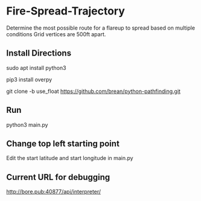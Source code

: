 # Fire-Spread-Trajectory
Determine the most possible route for a flareup to spread based on multiple conditions
Grid vertices are 500ft apart.
## Install Directions
sudo apt install python3

pip3 install overpy

git clone -b use_float https://github.com/brean/python-pathfinding.git
## Run
python3 main.py
## Change top left starting point
Edit the start latitude and start longitude in main.py
## Current URL for debugging
http://bore.pub:40877/api/interpreter/
